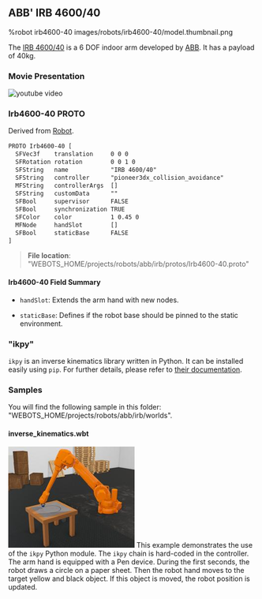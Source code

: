 ## ABB' IRB 4600/40

%robot irb4600-40 images/robots/irb4600-40/model.thumbnail.png

The [IRB 4600/40](https://new.abb.com/products/robotics/industrial-robots/irb-4600) is a 6 DOF indoor arm developed by [ABB](https://abb.com).
It has a payload of 40kg.

### Movie Presentation

![youtube video](https://www.youtube.com/watch?v=Jq0-DkEwwj4)

### Irb4600-40 PROTO

Derived from [Robot](../reference/robot.md).

```
PROTO Irb4600-40 [
  SFVec3f    translation     0 0 0
  SFRotation rotation        0 0 1 0
  SFString   name            "IRB 4600/40"
  SFString   controller      "pioneer3dx_collision_avoidance"
  MFString   controllerArgs  []
  SFString   customData      ""
  SFBool     supervisor      FALSE
  SFBool     synchronization TRUE
  SFColor    color           1 0.45 0
  MFNode     handSlot        []
  SFBool     staticBase      FALSE
]
```

> **File location**: "WEBOTS\_HOME/projects/robots/abb/irb/protos/Irb4600-40.proto"

#### Irb4600-40 Field Summary

- `handSlot`: Extends the arm hand with new nodes.

- `staticBase`: Defines if the robot base should be pinned to the static environment.

### "ikpy"

`ikpy` is an inverse kinematics library written in Python.
It can be installed easily using `pip`.
For further details, please refer to [their documentation](https://github.com/Phylliade/ikpy).

### Samples

You will find the following sample in this folder: "WEBOTS\_HOME/projects/robots/abb/irb/worlds".

#### inverse\_kinematics.wbt

![inverse_kinematics.wbt.png](images/robots/irb4600-40/inverse_kinematics.wbt.thumbnail.jpg) This example demonstrates the use of the `ikpy` Python module.
The `ikpy` chain is hard-coded in the controller.
The arm hand is equipped with a Pen device.
During the first seconds, the robot draws a circle on a paper sheet.
Then the robot hand moves to the target yellow and black object.
If this object is moved, the robot position is updated.
